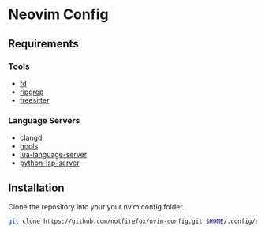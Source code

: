 # Neovim Config

## Requirements

### Tools
- [fd](https://github.com/sharkdp/fd)
- [ripgrep](https://github.com/BurntSushi/ripgrep)
- [treesitter](https://github.com/tree-sitter/tree-sitter)

### Language Servers
- [clangd](https://clangd.llvm.org/)
- [gopls](https://pkg.go.dev/golang.org/x/tools/gopls)
- [lua-language-server](https://github.com/LuaLS/lua-language-server)
- [python-lsp-server](https://github.com/python-lsp/python-lsp-server)

## Installation

Clone the repository into your your nvim config folder.
```sh
git clone https://github.com/notfirefox/nvim-config.git $HOME/.config/nvim
```
